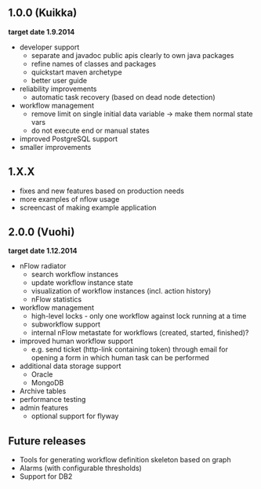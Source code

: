 ## 1.0.0 (Kuikka)

**target date 1.9.2014**

* developer support
  * separate and javadoc public apis clearly to own java packages
  * refine names of classes and packages
  * quickstart maven archetype
  * better user guide
* reliability improvements
  * automatic task recovery (based on dead node detection)
* workflow management
  * remove limit on single initial data variable -> make them normal state vars
  * do not execute end or manual states
* improved PostgreSQL support
* smaller improvements

## 1.X.X

* fixes and new features based on production needs
* more examples of nflow usage
* screencast of making example application

## 2.0.0 (Vuohi)

**target date 1.12.2014**

* nFlow radiator
  * search workflow instances
  * update workflow instance state
  * visualization of workflow instances (incl. action history)
  * nFlow statistics
* workflow management
  * high-level locks - only one workflow against lock running at a time
  * subworkflow support
  * internal nFlow metastate for workflows (created, started, finished)?
* improved human workflow support
  * e.g. send ticket (http-link containing token) through email for opening  a form in which human task can be performed
* additional data storage support
  * Oracle
  * MongoDB
* Archive tables
* performance testing
* admin features
  * optional support for flyway

## Future releases

* Tools for generating workflow definition skeleton based on graph
* Alarms (with configurable thresholds)
* Support for DB2
